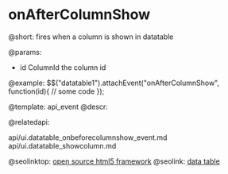 onAfterColumnShow
=============

@short:
	fires when a column is shown in datatable

@params:

- id		ColumnId		the column id

@example:
$$("datatable1").attachEvent("onAfterColumnShow", function(id){
	// some code 
});

@template:	api_event
@descr:

@relatedapi:

api/ui.datatable_onbeforecolumnshow_event.md
api/ui.datatable_showcolumn.md

@seolinktop: [open source html5 framework](https://webix.com)
@seolink: [data table](https://webix.com/widget/datatable/)